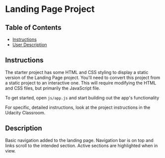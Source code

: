 # Landing Page Project

## Table of Contents

* [Instructions](#instructions)
* [User Description](#description)

## Instructions

The starter project has some HTML and CSS styling to display a static version of the Landing Page project. You'll need to convert this project from a static project to an interactive one. This will require modifying the HTML and CSS files, but primarily the JavaScript file.

To get started, open `js/app.js` and start building out the app's functionality

For specific, detailed instructions, look at the project instructions in the Udacity Classroom.


## Description

Basic navigation added to the landing page.  Navigation bar is on top and links scroll to the intended section.  Active sections are highlighted when in view.
